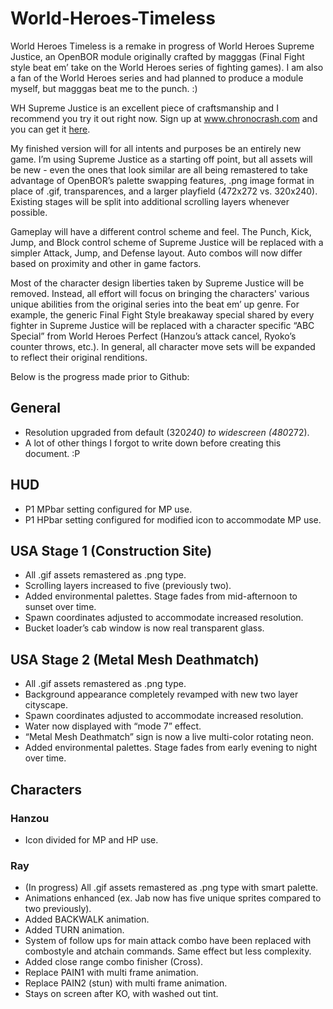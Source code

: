 # World-Heroes-Timeless

World Heroes Timeless is a remake in progress of World Heroes Supreme Justice, an OpenBOR module originally crafted by magggas (Final Fight style beat em’ take on the World Heroes series of fighting games). I am also a fan of the World Heroes series and had planned to produce a module myself, but magggas beat me to the punch. :)

WH Supreme Justice is an excellent piece of craftsmanship and I recommend you try it out right now. Sign up at www.chronocrash.com and you can get it [here](http://www.chronocrash.com/forum/index.php?action=tpmod;dl=item107).

My finished version will for all intents and purposes be an entirely new game. I’m using Supreme Justice as a starting off point, but all assets will be new - even the ones that look similar are all being remastered to take advantage of OpenBOR’s palette swapping features, .png image format in place of .gif, transparences, and a larger playfield (472x272 vs. 320x240). Existing stages will be split into additional scrolling layers whenever possible.

Gameplay will have a different control scheme and feel. The Punch, Kick, Jump, and Block control scheme of Supreme Justice will be replaced with a simpler Attack, Jump, and Defense layout. Auto combos will now differ based on proximity and other in game factors. 

Most of the character design liberties taken by Supreme Justice will be removed. Instead, all effort will focus on bringing the characters' various unique abilities from the original series into the beat em’ up genre. For example, the generic Final Fight Style breakaway special shared by every fighter in Supreme Justice will be replaced with a character specific “ABC Special” from World Heroes Perfect (Hanzou’s attack cancel, Ryoko’s counter throws, etc.). In general, all character move sets will be expanded to reflect their original renditions. 

Below is the progress made prior to Github:

## General

- Resolution upgraded from default (320*240) to widescreen (480*272).
- A lot of other things I forgot to write down before creating this document. :P

## HUD

- P1 MPbar setting configured for MP use.
- P1 HPbar setting configured for modified icon to accommodate MP use.

## USA Stage 1 (Construction Site)

- All .gif assets remastered as .png type.
- Scrolling layers increased to five (previously two).
- Added environmental palettes. Stage fades from mid-afternoon to sunset over time.
- Spawn coordinates adjusted to accommodate increased resolution.
- Bucket loader’s cab window is now real transparent glass.

## USA Stage 2 (Metal Mesh Deathmatch)

- All .gif assets remastered as .png type.
- Background appearance completely revamped with new two layer cityscape.
- Spawn coordinates adjusted to accommodate increased resolution.
- Water now displayed with “mode 7” effect.
- “Metal Mesh Deathmatch” sign is now a live multi-color rotating neon.
- Added environmental palettes. Stage fades from early evening to night over time.

## Characters

### Hanzou

- Icon divided for MP and HP use.

### Ray

- (In progress) All .gif assets remastered as .png type with smart palette.
- Animations enhanced (ex. Jab now has five unique sprites compared to two previously).
- Added BACKWALK animation.
- Added TURN animation.
- System of follow ups for main attack combo have been replaced with combostyle and atchain commands. Same effect but less complexity.
- Added close range combo finisher (Cross).
- Replace PAIN1 with multi frame animation.
- Replace PAIN2 (stun) with multi frame animation.
- Stays on screen after KO, with washed out tint.

